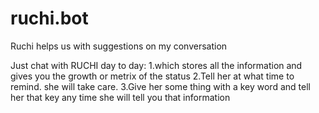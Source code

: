 # ruchi.bot
Ruchi helps us with suggestions on my conversation

Just chat with RUCHI day to day:
1.which stores all the information and gives you the growth or metrix of the status
2.Tell her at what time to remind. she will take care.
3.Give her some thing with a key word and tell her that key any time she will tell you that information